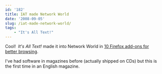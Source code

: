 ```yaml
---
id: '182'
title: IAT made Network World
date: '2008-09-05'
slug: /iat-made-network-world/
tags:
    - "It's All Text!"
---
```


Cool!  _It's All Text!_ made it into Network World in
[10 Firefox add-ons for better browsing](http://www.networkworld.com/slideshows/2008/082608-10-firefox-addons.html?netht=ei_090508&nladname=090508dailynewspmal).

I've had software in magazines before (actually shipped on CDs) but this is
the first time in an English magazine.

